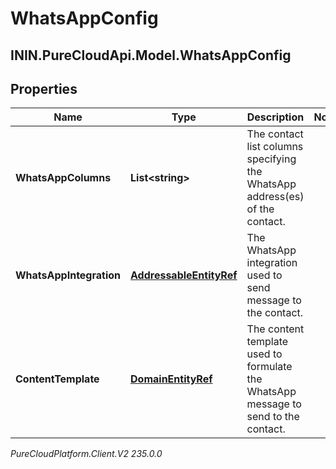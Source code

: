 # WhatsAppConfig

## ININ.PureCloudApi.Model.WhatsAppConfig

## Properties

|Name | Type | Description | Notes|
|------------ | ------------- | ------------- | -------------|
| **WhatsAppColumns** | **List&lt;string&gt;** | The contact list columns specifying the WhatsApp address(es) of the contact. | |
| **WhatsAppIntegration** | [**AddressableEntityRef**](AddressableEntityRef) | The WhatsApp integration used to send message to the contact. | |
| **ContentTemplate** | [**DomainEntityRef**](DomainEntityRef) | The content template used to formulate the WhatsApp message to send to the contact. | |



_PureCloudPlatform.Client.V2 235.0.0_
